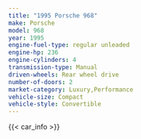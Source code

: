```yaml
---
title: "1995 Porsche 968"
make: Porsche
model: 968
year: 1995
engine-fuel-type: regular unleaded
engine-hp: 236
engine-cylinders: 4
transmission-type: Manual
driven-wheels: Rear wheel drive
number-of-doors: 2
market-category: Luxury,Performance
vehicle-size: Compact
vehicle-style: Convertible
---
```


{{< car_info >}}
